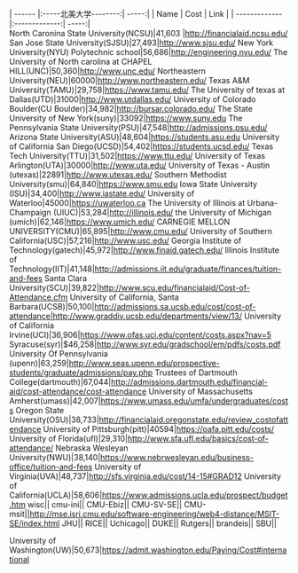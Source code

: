 | ------ |:-----北美大学--------:| -----:| 
| Name        | Cost           | Link  |
| ------------- |:-------------:| -----:|  
North Caronina State University(NCSU)|41,603 |http://financialaid.ncsu.edu/
San Jose State University(SJSU)|27,493|http://www.sjsu.edu/
New York University(NYU) Polytechnic school|56,686|http://engineering.nyu.edu/
The University of North carolina at CHAPEL HILL(UNC)|50,360|http://www.unc.edu/
Northeastern University(NEU)|60000|http://www.northeastern.edu/
Texas A&M University(TAMU)|29,758|https://www.tamu.edu/
The University of texas at Dallas(UTD)|31000|http://www.utdallas.edu/
University of Colorado Boulder(CU Boulder)|34,982|http://bursar.colorado.edu/
The State University of New York(suny)|33092|https://www.suny.edu
The Pennsylvania State University(PSU)|47,548|http://admissions.psu.edu/
Arizona State University(ASU)|48,604|https://students.asu.edu
University of California San Diego(UCSD)|54,402|https://students.ucsd.edu/
Texas Tech University(TTU)|31,502|https://www.ttu.edu/
University of Texas Arlington(UTA)|30000|http://www.uta.edu/
University of Texas - Austin (utexas)|22891|http://www.utexas.edu/
Southern Methodist University(smu)|64,840|https://www.smu.edu
Iowa State University (ISU)|34,400|http://www.iastate.edu/
University of Waterloo|45000|https://uwaterloo.ca
The University of Illinois at Urbana-Champaign (UIUC)|53,284|http://illinois.edu/
the University of Michigan (umich)|62,146|https://www.umich.edu/
CARNEGIE MELLON UNIVERSITY(CMU)|65,895|http://www.cmu.edu/
University of Southern California(USC)|57,216|http://www.usc.edu/
Georgia Institute of Technology(gatech)|45,972|http://www.finaid.gatech.edu/
Illinois Institute of Technology(IIT)|41,148|http://admissions.iit.edu/graduate/finances/tuition-and-fees
Santa Clara University(SCU)|39,822|http://www.scu.edu/financialaid/Cost-of-Attendance.cfm
University of California, Santa Barbara(UCSB)|50,100|http://admissions.sa.ucsb.edu/cost/cost-of-attendance|http://www.graddiv.ucsb.edu/departments/view/13/
University of California Irvine(UCI)|36,906|https://www.ofas.uci.edu/content/costs.aspx?nav=5
Syracuse(syr)|$46,258|http://www.syr.edu/gradschool/em/pdfs/costs.pdf
University Of Pennsylvania (upenn)|63,259|http://www.seas.upenn.edu/prospective-students/graduate/admissions/pay.php
Trustees of Dartmouth College(dartmouth)|67,044|http://admissions.dartmouth.edu/financial-aid/cost-attendance/cost-attendance
University of Massachusetts Amherst(umass)|42,007|https://www.umass.edu/umfa/undergraduates/costs
Oregon State University(OSU)|38,733|http://financialaid.oregonstate.edu/review_costofattendance
University of Pittsburgh(pitt)|40594|https://oafa.pitt.edu/costs/
University of Florida(ufl)|29,310|http://www.sfa.ufl.edu/basics/cost-of-attendance/
Nebraska Wesleyan University(NWU)|38,140|https://www.nebrwesleyan.edu/business-office/tuition-and-fees
University of Virginia(UVA)|48,737|http://sfs.virginia.edu/cost/14-15#GRAD12
University of California(UCLA)|58,606|https://www.admissions.ucla.edu/prospect/budget.htm
wisc||
cmu-ini||
CMU-Ebiz||
CMU-SV-SE||
CMU-msit||http://mse.isri.cmu.edu/software-engineering/web4-distance/MSIT-SE/index.html
JHU||
RICE||
Uchicago||
DUKE||
Rutgers||
brandeis||
SBU||

University of Washington(UW)|50,673|https://admit.washington.edu/Paying/Cost#international

[知乎问答]: http://www.zhihu.com/question/30393578/answer/48441833
